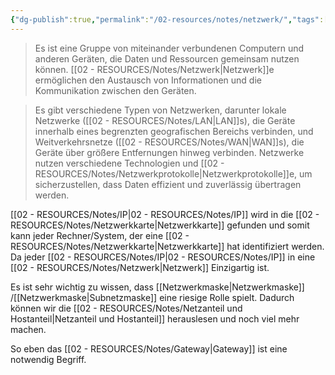 ```yaml
---
{"dg-publish":true,"permalink":"/02-resources/notes/netzwerk/","tags":["informatik/netzwerk"],"noteIcon":"","updated":"2025-10-29T12:59:08.616+01:00"}
---
```


>Es ist eine Gruppe von miteinander verbundenen Computern und anderen Geräten, die Daten und Ressourcen gemeinsam nutzen können. 
>[[02 - RESOURCES/Notes/Netzwerk\|Netzwerk]]e ermöglichen den Austausch von Informationen und die Kommunikation zwischen den Geräten. 

>Es gibt verschiedene Typen von Netzwerken, darunter lokale Netzwerke ([[02 - RESOURCES/Notes/LAN\|LAN]]s), die Geräte innerhalb eines begrenzten geografischen Bereichs verbinden, und Weitverkehrsnetze ([[02 - RESOURCES/Notes/WAN\|WAN]]s), die Geräte über größere Entfernungen hinweg verbinden.
>Netzwerke nutzen verschiedene Technologien und [[02 - RESOURCES/Notes/Netzwerkprotokolle\|Netzwerkprotokolle]]e, um sicherzustellen, dass Daten effizient und zuverlässig übertragen werden.

[[02 - RESOURCES/Notes/IP\|02 - RESOURCES/Notes/IP]] wird in die [[02 - RESOURCES/Notes/Netzwerkkarte\|Netzwerkkarte]] gefunden  und somit kann jeder Rechner/System, der eine [[02 - RESOURCES/Notes/Netzwerkkarte\|Netzwerkkarte]]  hat identifiziert werden. Da jeder [[02 - RESOURCES/Notes/IP\|02 - RESOURCES/Notes/IP]] in eine [[02 - RESOURCES/Notes/Netzwerk\|Netzwerk]] Einzigartig ist.

Es ist sehr wichtig zu wissen, dass [[Netzwerkmaske\|Netzwerkmaske]] /[[Netzwerkmaske\|Subnetzmaske]] eine riesige Rolle spielt. Dadurch können wir die [[02 - RESOURCES/Notes/Netzanteil und Hostanteil\|Netzanteil und Hostanteil]] herauslesen und noch viel mehr machen.

So eben das [[02 - RESOURCES/Notes/Gateway\|Gateway]] ist eine notwendig Begriff.